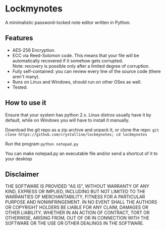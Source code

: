 # Lockmynotes

A minimalistic password-locked note editor written in Python.

## Features

* AES-256 Encryption.
* ECC via Reed-Solomon code. This means that your file will be automatically recovered if it somehow gets corrupted.  
  Note: recovery is possible only after a limited degree of corruption.
* Fully self-contained: you can review every line of the source code (there aren't many).
* Runs on Linux and Windows, should run on other OSes as well.
* Tested.

## How to use it

Ensure that your system has python 2.x. Linux distros usually have it by default, while on Windows you will have to install it manually.

Download the git repo as a zip archive and unpack it, or clone the repo:
`git clone https://github.com/crystalline/lockmynotes; cd lockmynotes`

Run the program
`python notepad.py`

You can make notepad.py an executable file and/or send a shortcut of it to your desktop

## Disclaimer

THE SOFTWARE IS PROVIDED "AS IS", WITHOUT WARRANTY OF ANY KIND, EXPRESS OR IMPLIED, INCLUDING BUT NOT LIMITED TO THE WARRANTIES OF MERCHANTABILITY, FITNESS FOR A PARTICULAR PURPOSE AND NONINFRINGEMENT. IN NO EVENT SHALL THE AUTHORS OR COPYRIGHT HOLDERS BE LIABLE FOR ANY CLAIM, DAMAGES OR OTHER LIABILITY, WHETHER IN AN ACTION OF CONTRACT, TORT OR OTHERWISE, ARISING FROM, OUT OF OR IN CONNECTION WITH THE SOFTWARE OR THE USE OR OTHER DEALINGS IN THE SOFTWARE.


